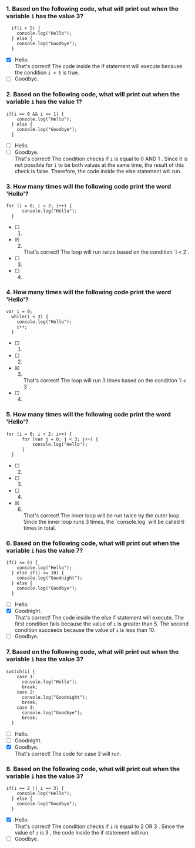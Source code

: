 ### 1. Based on the following code, what will print out when the variable `i` has the value 3?

```
  if(i < 5) {
    console.log("Hello");
  } else {
    console.log("Goodbye");
  }
```

- [x] Hello. <br>
      That's correct! The code inside the if statement will execute because the condition `i < 5` is true.
- [ ] Goodbye.

### 2. Based on the following code, what will print out when the variable `i` has the value 1?

```
if(i == 0 && i == 1) {
    console.log("Hello");
  } else {
    console.log("Goodbye");
  }
```

- [ ] Hello.
- [ ] Goodbye. <br>
      That's correct! The condition checks if `i` is equal to 0 AND 1 . Since it is not possible for `i` to be both values at the same time, the result of this check is false. Therefore, the code inside the else statement will run.

### 3. How many times will the following code print the word 'Hello'?

```
for (i = 0; i < 2; i++) {
      console.log("Hello");
  }
```

- [ ] 1.
- [x] 2. <br>
     That's correct! The loop will run twice based on the condition `i < 2`.
- [ ] 3.
- [ ] 4.

### 4. How many times will the following code print the word 'Hello'?

```
var i = 0;
  while(i < 3) {
    console.log("Hello");
    i++;
  }
```

- [ ] 1.
- [ ] 2.
- [x] 3. <br>
     That's correct! The loop will run 3 times based on the condition `i < 3`.
- [ ] 4.

### 5. How many times will the following code print the word 'Hello'?

```
for (i = 0; i < 2; i++) {
      for (var j = 0; j < 3; j++) {
          console.log("Hello");
      }​
  }
```

- [ ] 2.
- [ ] 3.
- [ ] 4.
- [x] 6. <br>
     That's correct! The inner loop will be run twice by the outer loop. Since the inner loop runs 3 times, the `console.log` will be called 6 times in total.

### 6. Based on the following code, what will print out when the variable `i` has the value 7?

```
if(i <= 5) {
    console.log("Hello");
  } else if(i <= 10) {
    console.log("Goodnight");
  } else {
    console.log("Goodbye");
  }
```

- [ ] Hello.
- [x] Goodnight. <br>
      That's correct! The code inside the else if statement will execute. The first condition fails because the value of `i` is greater than 5. The second condition succeeds because the value of `i` is less than 10.
- [ ] Goodbye.

### 7. Based on the following code, what will print out when the variable `i` has the value 3?

```
switch(i) {
    case 1:
      console.log("Hello");
      break;
    case 2:
      console.log("Goodnight");
      break;
    case 3:
      console.log("Goodbye");
      break;
  }
```

- [ ] Hello.
- [ ] Goodnight.
- [x] Goodbye. <br>
      That's correct! The code for case 3 will run.

### 8. Based on the following code, what will print out when the variable `i` has the value 3?

```
if(i == 2 || i == 3) {
    console.log("Hello");
  } else {
    console.log("Goodbye");
  }
```

- [x] Hello. <br>
      That's correct! The condition checks if `i` is equal to 2 OR 3 . Since the value of `i` is 3 , the code inside the if statement will run.
- [ ] Goodbye.
